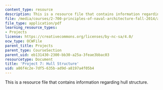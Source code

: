 ```yaml
---
content_type: resource
description: This is a resource file that contains information regarding hull structure.
file: /media/courses/2-700-principles-of-naval-architecture-fall-2014/a86f4c2e7df5635bad9da8197a4f05b4_MIT2_700F14_project_7.pdf
file_type: application/pdf
learning_resource_types:
- Projects
license: https://creativecommons.org/licenses/by-nc-sa/4.0/
ocw_type: OCWFile
parent_title: Projects
parent_type: CourseSection
parent_uid: eb131430-2300-bb30-a25a-3feae3bbac03
resourcetype: Document
title: 'Project 7: Hull Structure'
uid: a86f4c2e-7df5-635b-ad9d-a8197a4f05b4
---
```

This is a resource file that contains information regarding hull structure.